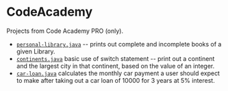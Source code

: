 # CodeAcademy
Projects from Code Academy PRO (only).
- [`personal-library.java`](./java/personal-library.java) -- prints out complete and incomplete books of a given Library.
- [`continents.java`](./java/continents.java) basic use of switch statement -- print out a continent and the largest city in that continent, based on the value of an integer.
- [`car-loan.java`](./java/car-loan.java) calculates the monthly car payment a user should expect to make after taking out a car loan of 10000 for 3 years at 5% interest.
